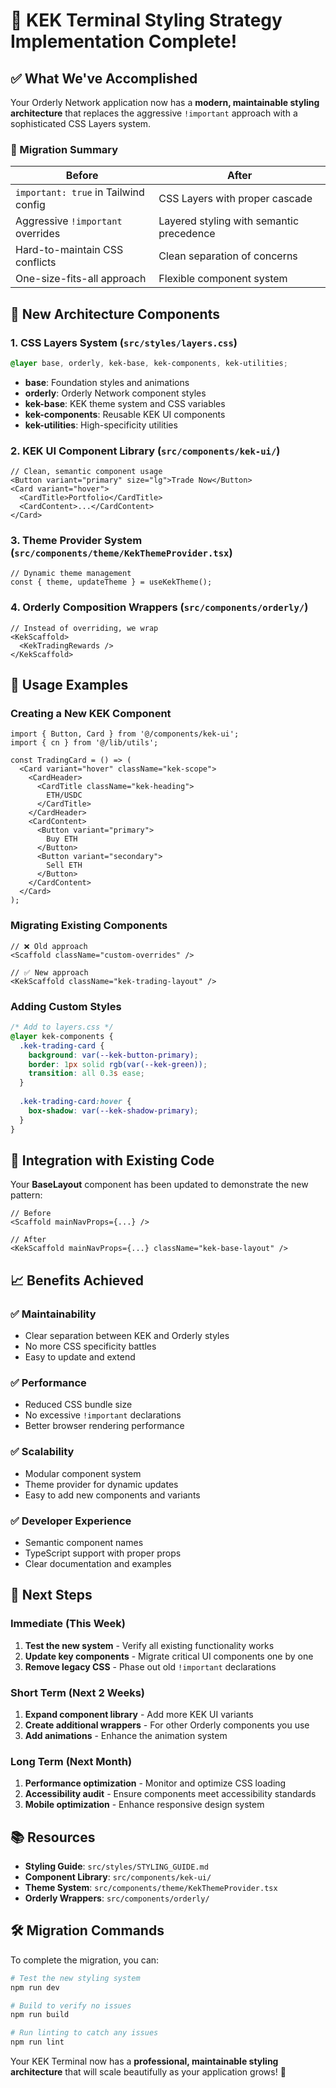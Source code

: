 # 🎨 **KEK Terminal Styling Strategy Implementation Complete!**

## ✅ **What We've Accomplished**

Your Orderly Network application now has a **modern, maintainable styling architecture** that replaces the aggressive `!important` approach with a sophisticated CSS Layers system.

### **🔄 Migration Summary**

| **Before** | **After** |
|------------|-----------|
| `important: true` in Tailwind config | CSS Layers with proper cascade |
| Aggressive `!important` overrides | Layered styling with semantic precedence |
| Hard-to-maintain CSS conflicts | Clean separation of concerns |
| One-size-fits-all approach | Flexible component system |

## **🎯 New Architecture Components**

### **1. CSS Layers System (`src/styles/layers.css`)**
```css
@layer base, orderly, kek-base, kek-components, kek-utilities;
```
- **base**: Foundation styles and animations
- **orderly**: Orderly Network component styles
- **kek-base**: KEK theme system and CSS variables
- **kek-components**: Reusable KEK UI components
- **kek-utilities**: High-specificity utilities

### **2. KEK UI Component Library (`src/components/kek-ui/`)**
```tsx
// Clean, semantic component usage
<Button variant="primary" size="lg">Trade Now</Button>
<Card variant="hover">
  <CardTitle>Portfolio</CardTitle>
  <CardContent>...</CardContent>
</Card>
```

### **3. Theme Provider System (`src/components/theme/KekThemeProvider.tsx`)**
```tsx
// Dynamic theme management
const { theme, updateTheme } = useKekTheme();
```

### **4. Orderly Composition Wrappers (`src/components/orderly/`)**
```tsx
// Instead of overriding, we wrap
<KekScaffold>
  <KekTradingRewards />
</KekScaffold>
```

## **🚀 Usage Examples**

### **Creating a New KEK Component**
```tsx
import { Button, Card } from '@/components/kek-ui';
import { cn } from '@/lib/utils';

const TradingCard = () => (
  <Card variant="hover" className="kek-scope">
    <CardHeader>
      <CardTitle className="kek-heading">
        ETH/USDC
      </CardTitle>
    </CardHeader>
    <CardContent>
      <Button variant="primary">
        Buy ETH
      </Button>
      <Button variant="secondary">
        Sell ETH  
      </Button>
    </CardContent>
  </Card>
);
```

### **Migrating Existing Components**
```tsx
// ❌ Old approach
<Scaffold className="custom-overrides" />

// ✅ New approach  
<KekScaffold className="kek-trading-layout" />
```

### **Adding Custom Styles**
```css
/* Add to layers.css */
@layer kek-components {
  .kek-trading-card {
    background: var(--kek-button-primary);
    border: 1px solid rgb(var(--kek-green));
    transition: all 0.3s ease;
  }
  
  .kek-trading-card:hover {
    box-shadow: var(--kek-shadow-primary);
  }
}
```

## **🔧 Integration with Existing Code**

Your **BaseLayout** component has been updated to demonstrate the new pattern:

```tsx
// Before
<Scaffold mainNavProps={...} />

// After  
<KekScaffold mainNavProps={...} className="kek-base-layout" />
```

## **📈 Benefits Achieved**

### **✅ Maintainability**
- Clear separation between KEK and Orderly styles
- No more CSS specificity battles
- Easy to update and extend

### **✅ Performance**
- Reduced CSS bundle size
- No excessive `!important` declarations
- Better browser rendering performance

### **✅ Scalability**
- Modular component system
- Theme provider for dynamic updates
- Easy to add new components and variants

### **✅ Developer Experience**
- Semantic component names
- TypeScript support with proper props
- Clear documentation and examples

## **🎯 Next Steps**

### **Immediate (This Week)**
1. **Test the new system** - Verify all existing functionality works
2. **Update key components** - Migrate critical UI components one by one
3. **Remove legacy CSS** - Phase out old `!important` declarations

### **Short Term (Next 2 Weeks)**
1. **Expand component library** - Add more KEK UI variants
2. **Create additional wrappers** - For other Orderly components you use
3. **Add animations** - Enhance the animation system

### **Long Term (Next Month)**
1. **Performance optimization** - Monitor and optimize CSS loading
2. **Accessibility audit** - Ensure components meet accessibility standards
3. **Mobile optimization** - Enhance responsive design system

## **📚 Resources**

- **Styling Guide**: `src/styles/STYLING_GUIDE.md`
- **Component Library**: `src/components/kek-ui/`
- **Theme System**: `src/components/theme/KekThemeProvider.tsx`
- **Orderly Wrappers**: `src/components/orderly/`

## **🛠️ Migration Commands**

To complete the migration, you can:

```bash
# Test the new styling system
npm run dev

# Build to verify no issues
npm run build

# Run linting to catch any issues
npm run lint
```

Your KEK Terminal now has a **professional, maintainable styling architecture** that will scale beautifully as your application grows! 🚀